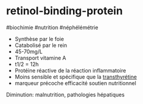 # retinol-binding-protein
#biochimie #nutrition #néphélémétrie 


- Synthèse par le foie 
- Catabolisé par le rein 
- 45-70mg/L 
- Transport vitamine A 
- t1/2 = 12h 
- Protéine réactive de la réaction inflammatoire 
- Moins sensible et spécifique que la [transthyrétine](#transthyrc3a9tine-prc3a9-albuminenorgmd) 
- marqueur précoche efficacité soutien nutritionnel 

Diminution: malnutrition, pathologies hépatiques 

